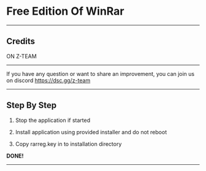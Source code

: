 # Free Edition Of WinRar



------

## Credits

ON Z-TEAM
_____

If you have any question or want to share an improvement, you can join us on discord https://dsc.gg/z-team

_____

## Step By Step

1) Stop the application if started

2) Install application using provided installer and do not reboot

3) Copy rarreg.key in to installation directory

**DONE!**
 
 _____
